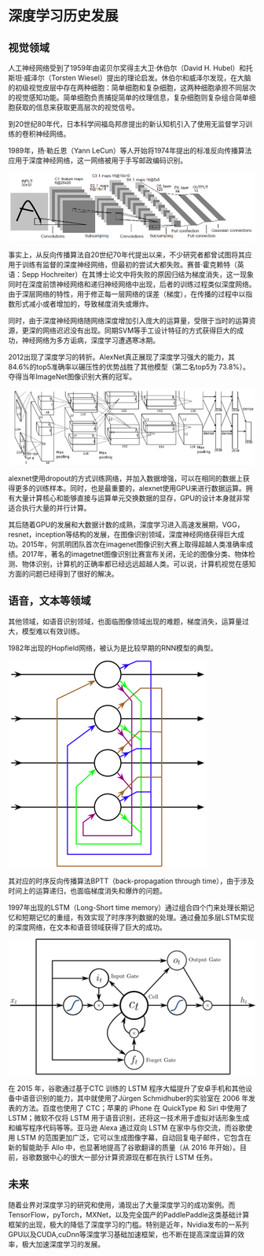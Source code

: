# 深度学习历史发展

## 视觉领域

人工神经网络受到了1959年由诺贝尔奖得主大卫·休伯尔（David H. Hubel）和托斯坦·威泽尔（Torsten Wiesel）提出的理论启发。休伯尔和威泽尔发现，在大脑的初级视觉皮层中存在两种细胞：简单细胞和复杂细胞，这两种细胞承担不同层次的视觉感知功能。简单细胞负责捕捉简单的纹理信息，复杂细胞则复杂组合简单细胞获取的信息来获取更高层次的视觉信号。

到20世纪80年代，日本科学间福岛邦彦提出的新认知机引入了使用无监督学习训练的卷积神经网络。

1989年，扬·勒丘恩（Yann LeCun）等人开始将1974年提出的标准反向传播算法应用于深度神经网络，这一网络被用于手写邮政编码识别。

![le-net](211-dl-intro-02/211-dl-intro-02-01.jpg)

事实上，从反向传播算法自20世纪70年代提出以来，不少研究者都曾试图将其应用于训练有监督的深度神经网络，但最初的尝试大都失败。赛普·霍克赖特（英语：Sepp Hochreiter）在其博士论文中将失败的原因归结为梯度消失，这一现象同时在深度前馈神经网络和递归神经网络中出现，后者的训练过程类似深度网络。由于深层网络的特性，用于修正每一层网络的误差（梯度），在传播的过程中以指数形式减小或者增加的，导致梯度消失或爆炸。

同时，由于深度神经网络随网络深度增加引入庞大的运算量，受限于当时的运算资源，更深的网络迟迟没有出现。同期SVM等手工设计特征的方式获得巨大的成功，神经网络为多方诟病，深度学习遭遇寒冰期。

2012出现了深度学习的转折。AlexNet真正展现了深度学习强大的能力，其84.6%的top5准确率以碾压性的优势战胜了其他模型（第二名top5为 73.8%）。夺得当年ImageNet图像识别大赛的冠军。

![211-dl-intro-02-02-alexnet](211-dl-intro-02/211-dl-intro-02-02-alexnet.jpg)

alexnet使用dropout的方式训练网络，并加入数据增强，可以在相同的数据上获得更多的训练样本。同时，也是最重要的，alexnet使用GPU来进行数据运算。拥有大量计算核心和能够直接与运算单元交换数据的显存，GPU的设计本身就非常适合执行大量的并行计算。

其后随着GPU的发展和大数据计数的成熟，深度学习进入高速发展期，VGG，resnet，inception等结构的发展，在图像识别领域，深度神经网络获得巨大成功。2015年，何凯明团队首次在imagenet图像识别大赛上取得超越人类准确率成绩。2017年，著名的imagetnet图像识别比赛宣布关闭，无论的图像分类、物体检测、物体识别，计算机的正确率都已经远远超越人类。可以说，计算机视觉在感知方面的问题已经得到了很好的解决。

## 语音，文本等领域

其他领域，如语音识别领域，也面临图像领域出现的难题，梯度消失，运算量过大，模型难以有效训练。

1982年出现的Hopfield网络，被认为是比较早期的RNN模型的典型。

![211-dl-intro-02-03-Hopfield-net](211-dl-intro-02/211-dl-intro-02-03-Hopfield-net.png)

其对应的时序反向传播算法BPTT（back-propagation through time），由于涉及时间上的运算递归，也面临梯度消失和爆炸的问题。

1997年出现的LSTM（Long-Short time memory）通过组合四个门来处理长期记忆和短期记忆的重组，有效实现了时序序列数据的处理。通过叠加多层LSTM实现的深度网络，在文本和语音领域获得了巨大的成功。

![211-dl-intro-02-04-Peephole_Long_Short-Term_Memory](211-dl-intro-02/211-dl-intro-02-04-Peephole_Long_Short-Term_Memory.svg)

在 2015 年，谷歌通过基于CTC 训练的 LSTM 程序大幅提升了安卓手机和其他设备中语音识别的能力，其中就使用了Jürgen Schmidhuber的实验室在 2006 年发表的方法。百度也使用了 CTC；苹果的 iPhone 在 QuickType 和 Siri 中使用了 LSTM；微软不仅将 LSTM 用于语音识别，还将这一技术用于虚拟对话形象生成和编写程序代码等等。亚马逊 Alexa 通过双向 LSTM 在家中与你交流，而谷歌使用 LSTM 的范围更加广泛，它可以生成图像字幕，自动回复电子邮件，它包含在新的智能助手 Allo 中，也显著地提高了谷歌翻译的质量（从 2016 年开始）。目前，谷歌数据中心的很大一部分计算资源现在都在执行 LSTM 任务。

## 未来

随着业界对深度学习的研究和使用，涌现出了大量深度学习的成功案例。而TensorFlow，pyTorch，MXNet，以及完全国产的PaddlePaddle这类基础计算框架的出现，极大的降低了深度学习的门槛。特别是近年，Nvidia发布的一系列GPU以及CUDA,cuDnn等深度学习基础加速框架，也不断在提高深度运算的效率，极大加速深度学习的发展。